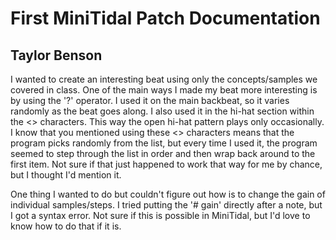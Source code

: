 # First MiniTidal Patch Documentation
## Taylor Benson

I wanted to create an interesting beat using only the concepts/samples we covered in class. One of the main ways I made my beat more interesting is by using the '?' operator. I used it on the main backbeat, so it varies randomly as the beat goes along. I also used it in the hi-hat section within the <> characters. This way the open hi-hat pattern plays only occasionally. I know that you mentioned using these <> characters means that the program picks randomly from the list, but every time I used it, the program seemed to step through the list in order and then wrap back around to the first item. Not sure if that just happened to work that way for me by chance, but I thought I'd mention it.

One thing I wanted to do but couldn't figure out how is to change the gain of individual samples/steps. I tried putting the '# gain' directly after a note, but I got a syntax error. Not sure if this is possible in MiniTidal, but I'd love to know how to do that if it is.